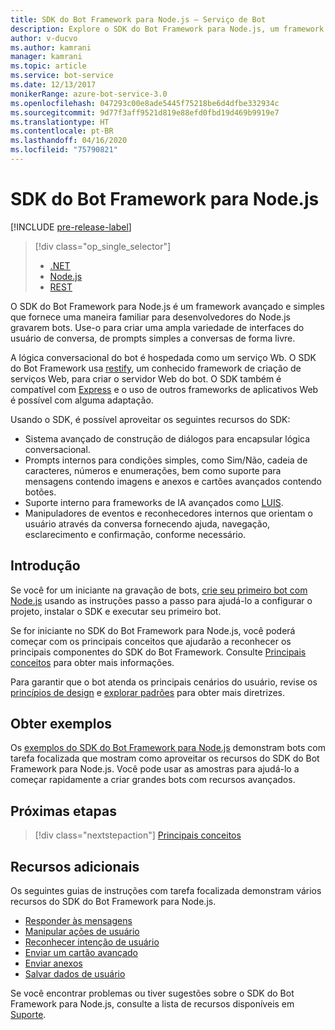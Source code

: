 ```yaml
---
title: SDK do Bot Framework para Node.js – Serviço de Bot
description: Explore o SDK do Bot Framework para Node.js, um framework avançado e simples para a criação de bots.
author: v-ducvo
ms.author: kamrani
manager: kamrani
ms.topic: article
ms.service: bot-service
ms.date: 12/13/2017
monikerRange: azure-bot-service-3.0
ms.openlocfilehash: 047293c00e8ade5445f75218be6d4dfbe332934c
ms.sourcegitcommit: 9d77f3aff9521d819e88efd0fbd19d469b9919e7
ms.translationtype: HT
ms.contentlocale: pt-BR
ms.lasthandoff: 04/16/2020
ms.locfileid: "75790821"
---
```

# <a name="bot-framework-sdk-for-nodejs"></a>SDK do Bot Framework para Node.js

[!INCLUDE [pre-release-label](../includes/pre-release-label-v3.md)]

> [!div class="op_single_selector"]
> - [.NET](../dotnet/bot-builder-dotnet-overview.md)
> - [Node.js](../nodejs/bot-builder-nodejs-overview.md)
> - [REST](../rest-api/bot-framework-rest-overview.md)

O SDK do Bot Framework para Node.js é um framework avançado e simples que fornece uma maneira familiar para desenvolvedores do Node.js gravarem bots.
Use-o para criar uma ampla variedade de interfaces do usuário de conversa, de prompts simples a conversas de forma livre.

A lógica conversacional do bot é hospedada como um serviço Wb. O SDK do Bot Framework usa <a href="http://restify.com">restify</a>, um conhecido framework de criação de serviços Web, para criar o servidor Web do bot. O SDK também é compatível com <a href="http://expressjs.com/">Express</a> e o uso de outros frameworks de aplicativos Web é possível com alguma adaptação. 

Usando o SDK, é possível aproveitar os seguintes recursos do SDK: 

- Sistema avançado de construção de diálogos para encapsular lógica conversacional.
- Prompts internos para condições simples, como Sim/Não, cadeia de caracteres, números e enumerações, bem como suporte para mensagens contendo imagens e anexos e cartões avançados contendo botões.
- Suporte interno para frameworks de IA avançados como <a href="http://luis.ai" target="_blank">LUIS</a>.
- Manipuladores de eventos e reconhecedores internos que orientam o usuário através da conversa fornecendo ajuda, navegação, esclarecimento e confirmação, conforme necessário.

## <a name="get-started"></a>Introdução

Se você for um iniciante na gravação de bots, [crie seu primeiro bot com Node.js](bot-builder-nodejs-quickstart.md) usando as instruções passo a passo para ajudá-lo a configurar o projeto, instalar o SDK e executar seu primeiro bot. 

Se for iniciante no SDK do Bot Framework para Node.js, você poderá começar com os principais conceitos que ajudarão a reconhecer os principais componentes do SDK do Bot Framework. Consulte [Principais conceitos](bot-builder-nodejs-concepts.md) para obter mais informações.

Para garantir que o bot atenda os principais cenários do usuário, revise os [princípios de design](../bot-service-design-principles.md) e [explorar padrões](../bot-service-design-pattern-task-automation.md) para obter mais diretrizes.

## <a name="get-samples"></a>Obter exemplos

Os [exemplos do SDK do Bot Framework para Node.js](bot-builder-nodejs-samples.md) demonstram bots com tarefa focalizada que mostram como aproveitar os recursos do SDK do Bot Framework para Node.js. Você pode usar as amostras para ajudá-lo a começar rapidamente a criar grandes bots com recursos avançados.

## <a name="next-steps"></a>Próximas etapas
> [!div class="nextstepaction"]
> [Principais conceitos](bot-builder-nodejs-concepts.md)

## <a name="additional-resources"></a>Recursos adicionais

Os seguintes guias de instruções com tarefa focalizada demonstram vários recursos do SDK do Bot Framework para Node.js.

* [Responder às mensagens](bot-builder-nodejs-use-default-message-handler.md)
* [Manipular ações de usuário](bot-builder-nodejs-dialog-actions.md)
* [Reconhecer intenção de usuário](bot-builder-nodejs-recognize-intent-messages.md)
* [Enviar um cartão avançado](bot-builder-nodejs-send-rich-cards.md)
* [Enviar anexos](bot-builder-nodejs-send-receive-attachments.md)
* [Salvar dados de usuário](bot-builder-nodejs-save-user-data.md)


Se você encontrar problemas ou tiver sugestões sobre o SDK do Bot Framework para Node.js, consulte a lista de recursos disponíveis em [Suporte](../bot-service-resources-links-help.md). 


[DesignGuide]: ../bot-service-design-principles.md 
[DesignPatterns]: ../bot-service-design-pattern-task-automation.md 
[HowTo]: bot-builder-nodejs-use-default-message-handler.md 
